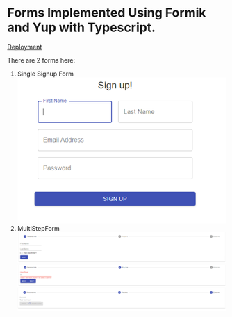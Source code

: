 # Forms Implemented Using Formik and Yup with Typescript.
[Deployment](https://eru-multistepform.surge.sh/)

There are 2 forms here:
  1. Single Signup Form  
![signup](signup.png)
  2. MultiStepForm 
![multistep1](multistep1.png)
![multistep2](multistep2.png)
![multistep3](multistep3.png)
  
